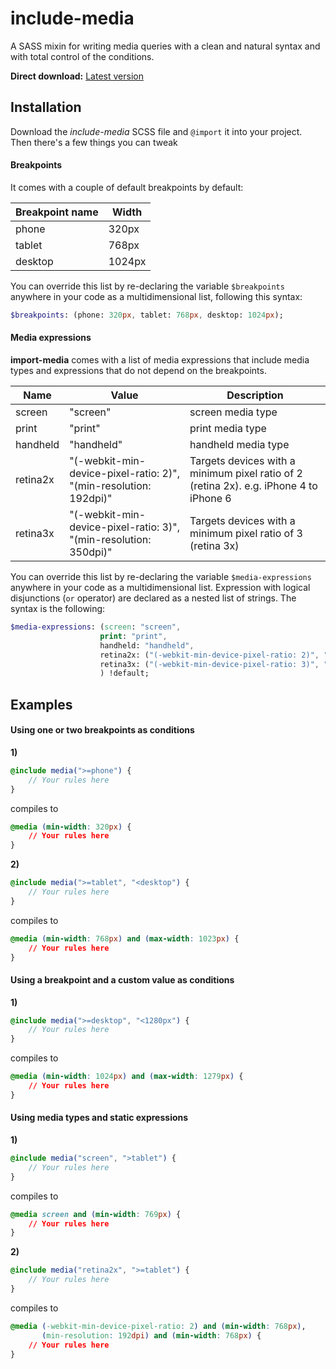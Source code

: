 # include-media
A SASS mixin for writing media queries with a clean and natural syntax and with total control of the conditions. 

**Direct download:** [Latest version](https://raw.githubusercontent.com/eduardoboucas/include-media/master/dist/_include-media.scss)

## Installation
Download the *include-media* SCSS file and `@import` it into your project. Then there's a few things you can tweak

#### Breakpoints
It comes with a couple of default breakpoints by default:

| Breakpoint name | Width  |
|-----------------|--------|
| phone           | 320px  |
| tablet          | 768px  |
| desktop         | 1024px |

You can override this list by re-declaring the variable `$breakpoints` anywhere in your code as a multidimensional list, following this syntax:

``` sass
$breakpoints: (phone: 320px, tablet: 768px, desktop: 1024px);
```

#### Media expressions
**import-media** comes with a list of media expressions that include media types and expressions that do not depend on the breakpoints.

| Name     | Value                                                              | Description                                                                            |
|----------|--------------------------------------------------------------------|----------------------------------------------------------------------------------------|
| screen   | "screen"                                                           | screen media type                                                                      |
| print    | "print"                                                            | print media type                                                                       |
| handheld | "handheld"                                                         | handheld media type                                                                    |
| retina2x | "(-webkit-min-device-pixel-ratio: 2)",  "(min-resolution: 192dpi)" | Targets devices with a minimum pixel ratio of 2 (retina 2x). e.g. iPhone 4 to iPhone 6 |
| retina3x | "(-webkit-min-device-pixel-ratio: 3)",  "(min-resolution: 350dpi)" | Targets devices with a minimum pixel ratio of 3 (retina 3x)                            |

You can override this list by re-declaring the variable `$media-expressions` anywhere in your code as a multidimensional list. Expression with logical disjunctions (`or` operator) are declared as a nested list of strings. The syntax is the following:

``` sass
$media-expressions: (screen: "screen", 
                    print: "print", 
                    handheld: "handheld",
                    retina2x: ("(-webkit-min-device-pixel-ratio: 2)", "(min-resolution: 192dpi)"), 
                    retina3x: ("(-webkit-min-device-pixel-ratio: 3)", "(min-resolution: 350dpi)")
                    ) !default;
```

## Examples

#### Using one or two breakpoints as conditions

**1)**
``` sass
@include media(">=phone") {
	// Your rules here
}
```

compiles to

``` css
@media (min-width: 320px) {
	// Your rules here
}
```

**2)**
``` sass
@include media(">=tablet", "<desktop") {
	// Your rules here
}
```

compiles to

``` css
@media (min-width: 768px) and (max-width: 1023px) {
	// Your rules here
}
```

#### Using a breakpoint and a custom value as conditions

**1)**
``` sass
@include media(">=desktop", "<1280px") {
	// Your rules here
}
```

compiles to

``` css
@media (min-width: 1024px) and (max-width: 1279px) {
	// Your rules here
}
```

#### Using media types and static expressions
**1)**
``` sass
@include media("screen", ">tablet") {
	// Your rules here
}
```

compiles to

``` css
@media screen and (min-width: 769px) {
	// Your rules here
}
```

**2)**
``` sass
@include media("retina2x", ">=tablet") {
	// Your rules here
}
```

compiles to

``` css
@media (-webkit-min-device-pixel-ratio: 2) and (min-width: 768px),
	   (min-resolution: 192dpi) and (min-width: 768px) {
	// Your rules here
}
```